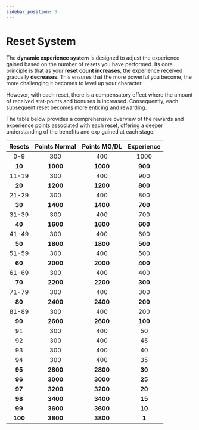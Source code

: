 ```yaml
---
sidebar_position: 3
---
```


# Reset System

The **dynamic experience system** is designed to adjust the experience gained based on the number of resets you have performed. Its core principle is that as your **reset count increases**, the experience received gradually **decreases**. This ensures that the more powerful you become, the more challenging it becomes to level up your character.

However, with each reset, there is a compensatory effect where the amount of received stat-points and bonuses is increased. Consequently, each subsequent reset becomes more enticing and rewarding.

The table below provides a comprehensive overview of the rewards and experience points associated with each reset, offering a deeper understanding of the benefits and exp gained at each stage.

| Resets  | Points Normal | Points MG/DL | Experience |
| :-----: | :-----------: | :----------: | :--------: |
|   0-9   |      300      |     400      |    1000    |
| **10**  |   **1000**    |   **1000**   |  **900**   |
|  11-19  |      300      |     400      |    900     |
| **20**  |   **1200**    |   **1200**   |  **800**   |
|  21-29  |      300      |     400      |    800     |
| **30**  |   **1400**    |   **1400**   |  **700**   |
|  31-39  |      300      |     400      |    700     |
| **40**  |   **1600**    |   **1600**   |  **600**   |
|  41-49  |      300      |     400      |    600     |
| **50**  |   **1800**    |   **1800**   |  **500**   |
|  51-59  |      300      |     400      |    500     |
| **60**  |   **2000**    |   **2000**   |  **400**   |
|  61-69  |      300      |     400      |    400     |
| **70**  |   **2200**    |   **2200**   |  **300**   |
|  71-79  |      300      |     400      |    300     |
| **80**  |   **2400**    |   **2400**   |  **200**   |
|  81-89  |      300      |     400      |    200     |
| **90**  |   **2600**    |   **2600**   |  **100**   |
|   91    |      300      |     400      |     50     |
|   92    |      300      |     400      |     45     |
|   93    |      300      |     400      |     40     |
|   94    |      300      |     400      |     35     |
| **95**  |   **2800**    |   **2800**   |   **30**   |
| **96**  |   **3000**    |   **3000**   |   **25**   |
| **97**  |   **3200**    |   **3200**   |   **20**   |
| **98**  |   **3400**    |   **3400**   |   **15**   |
| **99**  |   **3600**    |   **3600**   |   **10**   |
| **100** |   **3800**    |   **3800**   |   **1**    |
